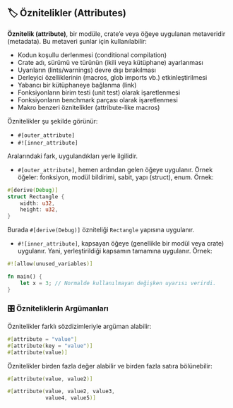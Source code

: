 ## 🏷️ Öznitelikler (Attributes)

**Öznitelik (attribute)**, bir modüle, crate’e veya öğeye uygulanan metaveridir (metadata). Bu metaveri şunlar için kullanılabilir:

* Kodun koşullu derlenmesi (conditional compilation)
* Crate adı, sürümü ve türünün (ikili veya kütüphane) ayarlanması
* Uyarıların (lints/warnings) devre dışı bırakılması
* Derleyici özelliklerinin (macros, glob imports vb.) etkinleştirilmesi
* Yabancı bir kütüphaneye bağlanma (link)
* Fonksiyonların birim testi (unit test) olarak işaretlenmesi
* Fonksiyonların benchmark parçası olarak işaretlenmesi
* Makro benzeri öznitelikler (attribute-like macros)

Öznitelikler şu şekilde görünür:

* `#[outer_attribute]`
* `#![inner_attribute]`

Aralarındaki fark, uygulandıkları yerle ilgilidir.

* `#[outer_attribute]`, hemen ardından gelen öğeye uygulanır. Örnek öğeler: fonksiyon, modül bildirimi, sabit, yapı (struct), enum.
  Örnek:

```rust
#[derive(Debug)]
struct Rectangle {
    width: u32,
    height: u32,
}
```

Burada `#[derive(Debug)]` özniteliği `Rectangle` yapısına uygulanır.

* `#![inner_attribute]`, kapsayan öğeye (genellikle bir modül veya crate) uygulanır. Yani, yerleştirildiği kapsamın tamamına uygulanır.
  Örnek:

```rust
#![allow(unused_variables)]

fn main() {
    let x = 3; // Normalde kullanılmayan değişken uyarısı verirdi.
}
```

### 🎛️ Özniteliklerin Argümanları

Öznitelikler farklı sözdizimleriyle argüman alabilir:

```rust
#[attribute = "value"]
#[attribute(key = "value")]
#[attribute(value)]
```

Öznitelikler birden fazla değer alabilir ve birden fazla satıra bölünebilir:

```rust
#[attribute(value, value2)]

#[attribute(value, value2, value3,
            value4, value5)]
```
